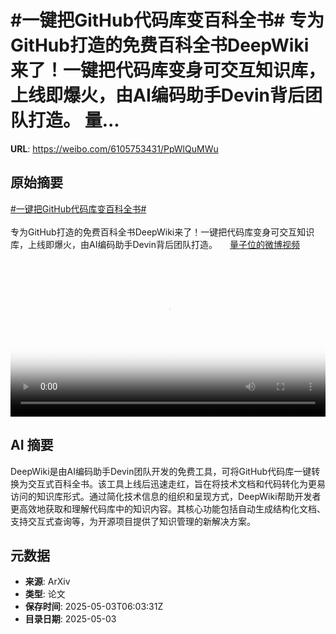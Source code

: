 # #一键把GitHub代码库变百科全书# 专为GitHub打造的免费百科全书DeepWiki来了！一键把代码库变身可交互知识库，上线即爆火，由AI编码助手Devin背后团队打造。 量...

**URL**: https://weibo.com/6105753431/PpWlQuMWu

## 原始摘要

<a href="https://m.weibo.cn/search?containerid=231522type%3D1%26t%3D10%26q%3D%23%E4%B8%80%E9%94%AE%E6%8A%8AGitHub%E4%BB%A3%E7%A0%81%E5%BA%93%E5%8F%98%E7%99%BE%E7%A7%91%E5%85%A8%E4%B9%A6%23&amp;extparam=%23%E4%B8%80%E9%94%AE%E6%8A%8AGitHub%E4%BB%A3%E7%A0%81%E5%BA%93%E5%8F%98%E7%99%BE%E7%A7%91%E5%85%A8%E4%B9%A6%23" data-hide=""><span class="surl-text">#一键把GitHub代码库变百科全书#</span></a> <br><br>专为GitHub打造的免费百科全书DeepWiki来了！一键把代码库变身可交互知识库，上线即爆火，由AI编码助手Devin背后团队打造。 <a href="https://video.weibo.com/show?fid=1034:5160828861874226" data-hide=""><span class="url-icon"><img style="width: 1rem;height: 1rem" src="https://h5.sinaimg.cn/upload/2015/09/25/3/timeline_card_small_video_default.png" referrerpolicy="no-referrer"></span><span class="surl-text">量子位的微博视频</span></a> <br clear="both"><div style="clear: both"></div><video controls="controls" poster="https://tvax4.sinaimg.cn/orj480/006Fd7o3ly1i0xu92t7jcj30u01hc0um.jpg" style="width: 100%"><source src="https://f.video.weibocdn.com/o0/omVGMaXVlx08nR3sc6Cs01041200gRG90E010.mp4?label=mp4_720p&amp;template=720x1280.24.0&amp;ori=0&amp;ps=1CwnkDw1GXwCQx&amp;Expires=1746255744&amp;ssig=Gyk%2BRq8ZPZ&amp;KID=unistore,video"><source src="https://f.video.weibocdn.com/o0/DV6ket6blx08nR3rCBD2010412009YZ90E010.mp4?label=mp4_hd&amp;template=540x960.24.0&amp;ori=0&amp;ps=1CwnkDw1GXwCQx&amp;Expires=1746255744&amp;ssig=qiZ%2Bb%2Fex%2Fy&amp;KID=unistore,video"><source src="https://f.video.weibocdn.com/o0/jKR8Rxxxlx08nR3rjHXO010412005mhR0E010.mp4?label=mp4_ld&amp;template=360x640.24.0&amp;ori=0&amp;ps=1CwnkDw1GXwCQx&amp;Expires=1746255744&amp;ssig=SOZKg7H4KN&amp;KID=unistore,video"><p>视频无法显示，请前往<a href="https://video.weibo.com/show?fid=1034%3A5160828861874226" target="_blank" rel="noopener noreferrer">微博视频</a>观看。</p></video>

## AI 摘要

DeepWiki是由AI编码助手Devin团队开发的免费工具，可将GitHub代码库一键转换为交互式百科全书。该工具上线后迅速走红，旨在将技术文档和代码转化为更易访问的知识库形式。通过简化技术信息的组织和呈现方式，DeepWiki帮助开发者更高效地获取和理解代码库中的知识内容。其核心功能包括自动生成结构化文档、支持交互式查询等，为开源项目提供了知识管理的新解决方案。

## 元数据

- **来源**: ArXiv
- **类型**: 论文
- **保存时间**: 2025-05-03T06:03:31Z
- **目录日期**: 2025-05-03
